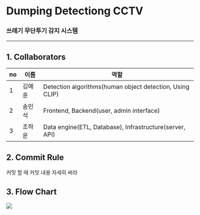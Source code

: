 # Dumping Detectiong CCTV
 ### 쓰레기 무단투기 감지 시스템

---

## 1. Collaborators

|no|이름|역할|
|---|---|---|
|1|김예훈|Detection algorithms(human object detection, Using CLIP) |
|2|송민석|Frontend, Backend(user, admin interface)|
|3|조하운|Data engine(ETL, Database), Infrastructure(server, API)|

## 2. Commit Rule

커밋 할 때 커밋 내용 자세히 써라

## 3. Flow Chart

 ![](https://velog.velcdn.com/images/johaun12/post/4392cc7b-8cce-4090-8cd0-1d0c664bbb0c/image.png)
